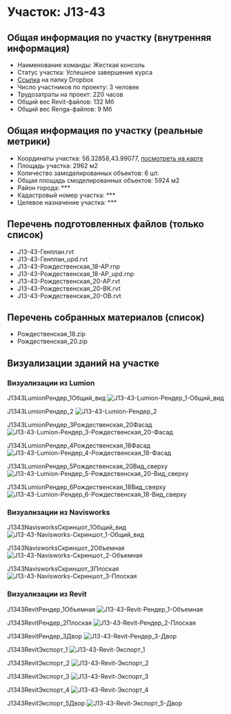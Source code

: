# Участок: J13-43
## Общая информация по участку (внутренняя информация)
+ Наименование команды: Жесткая консоль
+ Статус участка: Успешное завершение курса
+ [Ссылка](https://www.dropbox.com/sh/wvvgv1nw1iqred9/AABBSt3TpUF7EOxqJZR_f5Ywa/J13_43?dl=0) на папку Dropbox
+ Число участников по проекту: 3 человек
+ Трудозатраты на проект: 220 часов
+ Общий вес Revit-файлов: 132 Мб
+ Общий вес Renga-файлов: 9 Мб
## Общая информация по участку (реальные метрики)
+ Координаты участка: 56.32858,43.99077, [посмотреть на карте](yandex.ru/maps/47/nizhny-novgorod/?ll=56.32858%2C43.99077&z=19)
+ Площадь участка: 2962 м2
+ Количество замоделированных объектов: 6 шт.
+ Общая площадь смоделированных объектов: 5924 м2
+ Район города: *** 
+ Кадастровый номер участка: *** 
+ Целевое назначение участка: *** 
## Перечень подготовленных файлов (только список)
+ J13-43-Генплан.rvt
+ J13-43-Генплан_upd.rvt
+ J13-43-Рождественская_18-АР.rnp
+ J13-43-Рождественская_18-АР_upd.rnp
+ J13-43-Рождественская_20-АР.rvt
+ J13-43-Рождественская_20-ВК.rvt
+ J13-43-Рождественская_20-ОВ.rvt
## Перечень собранных материалов (список)
+ Рождественская_18.zip
+ Рождественская_20.zip
## Визуализации зданий на участке
### Визуализации из Lumion
J1343LumionРендер_1Общий_вид
![J13-43-Lumion-Рендер_1-Общий_вид](/Images/J13_43/J13-43-Lumion-Рендер_1-Общий_вид_Compressed.jpg)

J1343LumionРендер_2
![J13-43-Lumion-Рендер_2](/Images/J13_43/J13-43-Lumion-Рендер_2_Compressed.jpg)

J1343LumionРендер_3Рождественская_20Фасад
![J13-43-Lumion-Рендер_3-Рождественская_20-Фасад](/Images/J13_43/J13-43-Lumion-Рендер_3-Рождественская_20-Фасад_Compressed.jpg)

J1343LumionРендер_4Рождественская_18Фасад
![J13-43-Lumion-Рендер_4-Рождественская_18-Фасад](/Images/J13_43/J13-43-Lumion-Рендер_4-Рождественская_18-Фасад_Compressed.jpg)

J1343LumionРендер_5Рождественская_20Вид_сверху
![J13-43-Lumion-Рендер_5-Рождественская_20-Вид_сверху](/Images/J13_43/J13-43-Lumion-Рендер_5-Рождественская_20-Вид_сверху_Compressed.jpg)

J1343LumionРендер_6Рождественская_18Вид_сверху
![J13-43-Lumion-Рендер_6-Рождественская_18-Вид_сверху](/Images/J13_43/J13-43-Lumion-Рендер_6-Рождественская_18-Вид_сверху_Compressed.jpg)

### Визуализации из Navisworks
J1343NavisworksСкриншот_1Общий_вид
![J13-43-Navisworks-Скриншот_1-Общий_вид](/Images/J13_43/J13-43-Navisworks-Скриншот_1-Общий_вид_Compressed.jpg)

J1343NavisworksСкриншот_2Объемная
![J13-43-Navisworks-Скриншот_2-Объемная](/Images/J13_43/J13-43-Navisworks-Скриншот_2-Объемная_Compressed.jpg)

J1343NavisworksСкриншот_3Плоская
![J13-43-Navisworks-Скриншот_3-Плоская](/Images/J13_43/J13-43-Navisworks-Скриншот_3-Плоская_Compressed.jpg)

### Визуализации из Revit
J1343RevitРендер_1Объемная
![J13-43-Revit-Рендер_1-Объемная](/Images/J13_43/J13-43-Revit-Рендер_1-Объемная_Compressed.jpg)

J1343RevitРендер_2Плоская
![J13-43-Revit-Рендер_2-Плоская](/Images/J13_43/J13-43-Revit-Рендер_2-Плоская_Compressed.jpg)

J1343RevitРендер_3Двор
![J13-43-Revit-Рендер_3-Двор](/Images/J13_43/J13-43-Revit-Рендер_3-Двор_Compressed.jpg)

J1343RevitЭкспорт_1
![J13-43-Revit-Экспорт_1](/Images/J13_43/J13-43-Revit-Экспорт_1_Compressed.jpg)

J1343RevitЭкспорт_2
![J13-43-Revit-Экспорт_2](/Images/J13_43/J13-43-Revit-Экспорт_2_Compressed.jpg)

J1343RevitЭкспорт_3
![J13-43-Revit-Экспорт_3](/Images/J13_43/J13-43-Revit-Экспорт_3_Compressed.jpg)

J1343RevitЭкспорт_4
![J13-43-Revit-Экспорт_4](/Images/J13_43/J13-43-Revit-Экспорт_4_Compressed.jpg)

J1343RevitЭкспорт_5Двор
![J13-43-Revit-Экспорт_5-Двор](/Images/J13_43/J13-43-Revit-Экспорт_5-Двор_Compressed.jpg)


